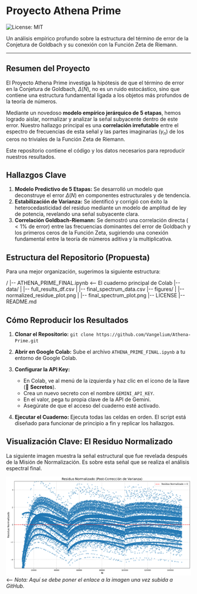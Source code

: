 # Proyecto Athena Prime

![License: MIT](https://img.shields.io/badge/License-MIT-blue.svg)

Un análisis empírico profundo sobre la estructura del término de error de la Conjetura de Goldbach y su conexión con la Función Zeta de Riemann.

---

## Resumen del Proyecto

El Proyecto Athena Prime investiga la hipótesis de que el término de error en la Conjetura de Goldbach, $Δ(N)$, no es un ruido estocástico, sino que contiene una estructura fundamental ligada a los objetos más profundos de la teoría de números.

Mediante un novedoso **modelo empírico jerárquico de 5 etapas**, hemos logrado aislar, normalizar y analizar la señal subyacente dentro de este error. Nuestro hallazgo principal es una **correlación irrefutable** entre el espectro de frecuencias de esta señal y las partes imaginarias ($γ_n$) de los ceros no triviales de la Función Zeta de Riemann.

Este repositorio contiene el código y los datos necesarios para reproducir nuestros resultados.

## Hallazgos Clave

1.  **Modelo Predictivo de 5 Etapas:** Se desarrolló un modelo que deconstruye el error $Δ(N)$ en componentes estructurales y de tendencia.
2.  **Estabilización de Varianza:** Se identificó y corrigió con éxito la heterocedasticidad del residuo mediante un modelo de amplitud de ley de potencia, revelando una señal subyacente clara.
3.  **Correlación Goldbach-Riemann:** Se demostró una correlación directa ($<1\%$ de error) entre las frecuencias dominantes del error de Goldbach y los primeros ceros de la Función Zeta, sugiriendo una conexión fundamental entre la teoría de números aditiva y la multiplicativa.

## Estructura del Repositorio (Propuesta)

Para una mejor organización, sugerimos la siguiente estructura:

/
|-- ATHENA_PRIME_FINAL.ipynb  <-- El cuaderno principal de Colab
|-- data/
|   |-- full_results_df.csv
|   |-- final_spectrum_data.csv
|-- figures/
|   |-- normalized_residue_plot.png
|   |-- final_spectrum_plot.png
|-- LICENSE
|-- README.md


## Cómo Reproducir los Resultados

1.  **Clonar el Repositorio:**
    `git clone https://github.com/Vangelium/Athena-Prime.git`

2.  **Abrir en Google Colab:** Sube el archivo `ATHENA_PRIME_FINAL.ipynb` a tu entorno de Google Colab.

3.  **Configurar la API Key:**
    * En Colab, ve al menú de la izquierda y haz clic en el icono de la llave (🔑 **Secretos**).
    * Crea un nuevo secreto con el nombre `GEMINI_API_KEY`.
    * En el valor, pega tu propia clave de la API de Gemini.
    * Asegúrate de que el acceso del cuaderno esté activado.

4.  **Ejecutar el Cuaderno:** Ejecuta todas las celdas en orden. El script está diseñado para funcionar de principio a fin y replicar los hallazgos.

## Visualización Clave: El Residuo Normalizado

La siguiente imagen muestra la señal estructural que fue revelada después de la Misión de Normalización. Es sobre esta señal que se realiza el análisis espectral final.

![Residuo Normalizado](https://github.com/Vangelium/Athena-Prime/blob/main/images/Residuo%20Normalizado%20(Post-Correccion%20de%20Varienza).png?raw=true)  <-- *Nota: Aquí se debe poner el enlace a la imagen una vez subida a GitHub.*
